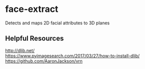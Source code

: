 # face-extract
Detects and maps 2D facial attributes to 3D planes

## Helpful Resources  
http://dlib.net/  
https://www.pyimagesearch.com/2017/03/27/how-to-install-dlib/  
https://github.com/AaronJackson/vrn
